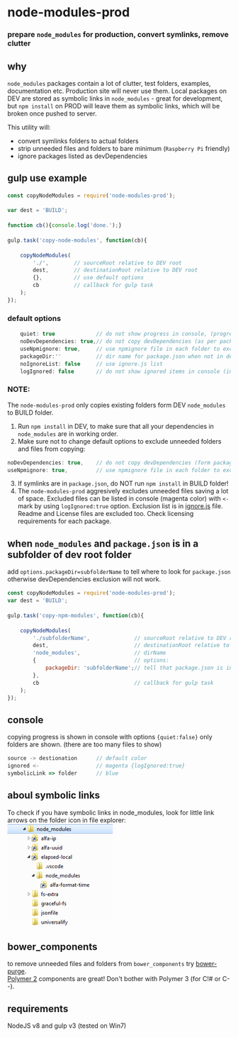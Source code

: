 # node-modules-prod
### prepare `node_modules` for production, convert symlinks, remove clutter

## why
`node_modules` packages contain a lot of clutter, test folders, examples, documentation etc. Production site will never use them. Local packages on DEV are stored as symbolic links in `node_modules` - great for development, but `npm install` on PROD  will leave them as symbolic links, which will be broken once pushed to server.  

This utility will:
- convert symlinks folders to actual folders
- strip unneeded files and folders to bare minimum (`Raspberry Pi` friendly)
- ignore packages listed as devDependencies 
## gulp use example
```javascript
const copyNodeModules = require('node-modules-prod');

var dest = 'BUILD';

function cb(){console.log('done.');}

gulp.task('copy-node-modules', function(cb){

    copyNodeModules(
        './',        // sourceRoot relative to DEV root
        dest,        // destinationRoot relative to DEV root
        {},          // use default options
        cb           // callback for gulp task
    );
});
```
### default options
```javascript
    quiet: true             // do not show progress in console, (progress shows only folder names)
    noDevDependencies: true,// do not copy devDependencies (as per package.json)
    useNpmignore: true,     // use npmignore file in each folder to exclude files
    packageDir:''           // dir name for package.json when not in dev root
    noIgnoreList: false     // use ignore.js list
    logIgnored: false       // do not show ignored items in console (in magenta color)
 ```
### NOTE:
The `node-modules-prod` only copies  existing folders form DEV `node_modules` to BUILD folder.  
1. Run `npm install` in DEV, to make sure that all your dependencies in `node_modules` are in working order.
2. Make sure not to change default options to exclude unneeded folders and files from copying:
```javascript
noDevDependencies: true,    // do not copy devDependencies (form package.json)
useNpmignore: true,         // use npmignore file in each folder to exclude files
```
3. If symlinks are in `package.json`, do NOT run `npm install` in BUILD folder!
4. The `node-modules-prod` aggresively excludes unneeded files saving a lot of space. Excluded files can be listed in console (magenta color) with `<-` mark by using `logIgnored:true` option. Exclusion list is in [ignore.js](igonre.js) file. Readme and License files are excluded too. Check licensing requirements for each package.

## when `node_modules` and `package.json` is in a subfolder of dev root folder
add `options.packageDir=subfolderName` to tell where to look for `package.json` otherwise devDependencies exclusion will not work.
```javascript
const copyNodeModules = require('node-modules-prod');
var dest = 'BUILD';

gulp.task('copy-npm-modules', function(cb){

    copyNodeModules(
        './subfolderName',              // sourceRoot relative to DEV root
        dest,                           // destinationRoot relative to DEV root
        'node_modules',                 // dirName
        {                               // options:
            packageDir: 'subfolderName';// tell that package.json is in this subfolder
        }, 
        cb                              // callback for gulp task
    );
});
```
## console
copying progress is shown in console  with options `{quiet:false}` only folders are shown. (there are too many files to show)
```javascript
source -> destionation      // default color 
ignored <-                  // magenta {logIgnored:true}
symbolicLink => folder      // blue
```

## aboul symbolic links
To check if you have symbolic links in node_modules, look for little link arrows on the folder icon in file explorer:  
<img src="symlinks.png">  

## bower_components
to remove unneeded files and folders from `bower_components` try [bower-purge](https://www.npmjs.com/package/bower-purge).   
[Polymer 2](https://www.polymer-project.org/2.0/docs/devguide/feature-overview) components are great! Don't bother with Polymer 3 (for C!# or C--).
## requirements
NodeJS v8 and gulp v3 (tested on Win7)
